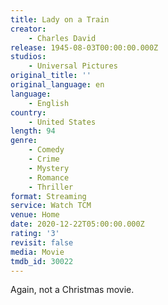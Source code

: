 ```yaml
---
title: Lady on a Train
creator:
    - Charles David
release: 1945-08-03T00:00:00.000Z
studios:
    - Universal Pictures
original_title: ''
original_language: en
language:
    - English
country:
    - United States
length: 94
genre:
    - Comedy
    - Crime
    - Mystery
    - Romance
    - Thriller
format: Streaming
service: Watch TCM
venue: Home
date: 2020-12-22T05:00:00.000Z
rating: '3'
revisit: false
media: Movie
tmdb_id: 30022
---
```


Again, not a Christmas movie.
